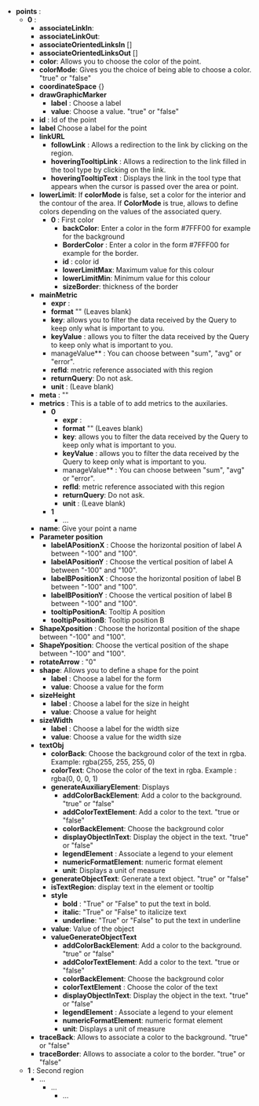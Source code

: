 - **points** :
    - **0** :
        - **associateLinkIn**:
        - **associateLinkOut**:
        - **associateOrientedLinksIn** []
        - **associateOrientedLinksOut** []
        - **color**: Allows you to choose the color of the point.
        - **colorMode**: Gives you the choice of being able to choose a color. "true" or "false" 
        - **coordinateSpace** {}
        - **drawGraphicMarker**	
            - **label** : Choose a label
            - **value**: Choose a value. "true" or "false"
        - **id** : Id of the point
        - **label** Choose a label for the point
         - **linkURL**
            - **followLink** : Allows a redirection to the link by clicking on the region.
            - **hoveringTooltipLink** : Allows a redirection to the link filled in the tool type by clicking on the link.
            - **hoveringTooltipText** : Displays the link in the tool type that appears when the cursor is passed over the area or point.
        - **lowerLimit**: If **colorMode** is false, set a color for the interior and the contour of the area. If **ColorMode** is true, allows to define colors depending on the values of the associated query.
            - **0** : First color
                - **backColor**: Enter a color in the form #7FFF00 for example for the background
                - **BorderColor** : Enter a color in the form #7FFF00 for example for the border.
                - **id** : color id
                - **lowerLimitMax**: Maximum value for this colour
                - **lowerLimitMin**: Minimum value for this colour
                - **sizeBorder**: thickness of the border
        - **mainMetric**	
            - **expr** :
            - **format** "" (Leaves blank)
            - **key**: allows you to filter the data received by the Query to keep only what is important to you.
            - **keyValue** : allows you to filter the data received by the Query to keep only what is important to you.
            - manageValue** : You can choose between "sum", "avg" or "error".
            - **refId**: metric reference associated with this region
            - **returnQuery**: Do not ask.      
            - **unit** : (Leave blank)
        - **meta** : ""
         - **metrics** : This is a table of to add metrics to the auxilaries.
            - **0** 
                - **expr** :
                - **format** "" (Leaves blank)
                - **key**: allows you to filter the data received by the Query to keep only what is important to you.
                - **keyValue** : allows you to filter the data received by the Query to keep only what is important to you.
                - manageValue** : You can choose between "sum", "avg" or "error".
                - **refId**: metric reference associated with this region
                - **returnQuery**: Do not ask.      
                - **unit** : (Leave blank)
            - **1**
                - ...
        - **name**: Give your point a name
        - **Parameter position**
            - **labelAPositionX** : Choose the horizontal position of label A between "-100" and "100".
            - **labelAPositionY** : Choose the vertical position of label A between "-100" and "100".
            - **labelBPositionX** : Choose the horizontal position of label B between "-100" and "100".
            - **labelBPositionY** : Choose the vertical position of label B between "-100" and "100".
            - **tooltipPositionA**: Tooltip A position
            - **tooltipPositionB**: Tooltip position B
        - **ShapeXposition** : Choose the horizontal position of the shape between "-100" and "100". 
        - **ShapeYposition**: Choose the vertical position of the shape between "-100" and "100".
        - **rotateArrow** : "0"
        - **shape**: Allows you to define a shape for the point	
            - **label** : Choose a label for the form
            - **value**: Choose a value for the form
        - **sizeHeight**	
            - **label** : Choose a label for the size in height
            - **value**: Choose a value for height
        - **sizeWidth**	
            - **label** : Choose a label for the width size
            - **value**: Choose a value for the width size 
        - **textObj**	
            - **colorBack**: Choose the background color of the text in rgba. Example: rgba(255, 255, 255, 0)
            - **colorText**: Choose the color of the text in rgba. Example : rgba(0, 0, 0, 1)
            - **generateAuxiliaryElement**: Displays 
                - **addColorBackElement**: Add a color to the background. "true" or "false"
                - **addColorTextElement**: Add a color to the text. "true or "false"
                - **colorBackElement**: Choose the background color
                - **displayObjectInText**: Display the object in the text. "true" or "false"
                - **legendElement** : Associate a legend to your element 
                - **numericFormatElement**: numeric format element 
                - **unit**: Displays a unit of measure
            - **generateObjectText**: Generate a text object. "true" or "false"
            - **isTextRegion**: display text in the element or tooltip
           - **style**	
                - **bold** : "True" or "False" to put the text in bold.
                - **italic**: "True" or "False" to italicize text
                - **underline**: "True" or "False" to put the text in underline
            - **value**: Value of the object
            - **valueGenerateObjectText**
                - **addColorBackElement**: Add a color to the background. "true" or "false"
                - **addColorTextElement**: Add a color to the text. "true or "false"
                - **colorBackElement**: Choose the background color
                - **colorTextElement** : Choose the color of the text 
                - **displayObjectInText**: Display the object in the text. "true" or "false"
                - **legendElement** : Associate a legend to your element 
                - **numericFormatElement**: numeric format element 
                - **unit**: Displays a unit of measure
        - **traceBack**: Allows to associate a color to the background. "true" or "false"
        - **traceBorder**: Allows to associate a color to the border. "true" or "false"
    - **1** : Second region
        - ...
            - ...
                - ...